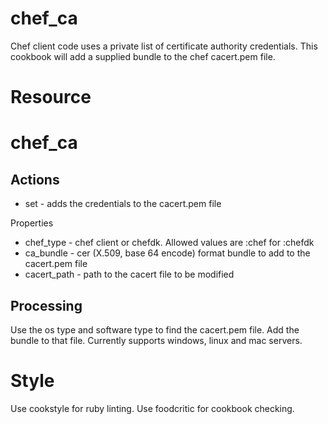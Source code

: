 # chef_ca

Chef client code uses a private list of certificate authority credentials.  This cookbook will add a supplied bundle to the chef cacert.pem file.

# Resource

chef_ca
======

Actions
-------
*  set - adds the credentials to the cacert.pem file

Properties
*  chef_type - chef client or chefdk. Allowed values are :chef for :chefdk
*  ca_bundle - cer (X.509, base 64 encode)  format bundle to add to the cacert.pem file
*  cacert_path - path to the cacert file to be modified

Processing
----------

Use the os type and software type to find the cacert.pem file.  Add the bundle to that file. Currently supports windows, linux and mac servers.

Style
====

Use cookstyle for ruby linting.
Use foodcritic for cookbook checking.

